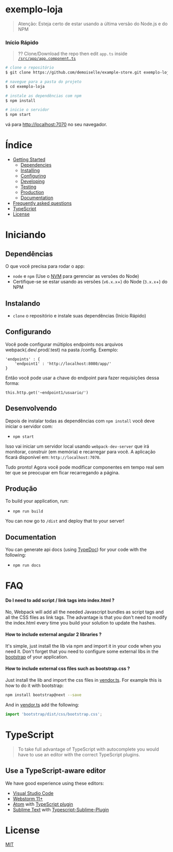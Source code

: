 # exemplo-loja

>Atenção: Esteja certo de estar usando a última versão do Node.js e do NPM

### Início Rápido

> ?? Clone/Download the repo then edit `app.ts` inside [`/src/app/app.component.ts`](/src/app/app.component.ts)

```bash
# clone o repositório
$ git clone https://github.com/demoiselle/example-store.git exemplo-loja

# navegue para a pasta do projeto
$ cd exemplo-loja

# instale as dependências com npm
$ npm install

# inicie o servidor
$ npm start
```
vá para [http://localhost:7070](http://localhost:7070) no seu navegador.

# Índice

* [Getting Started](#getting-started)
    * [Dependencies](#dependencies)
    * [Installing](#installing)
    * [Configuring](#configuring)
    * [Developing](#developing)
    * [Testing](#testing)
    * [Production](#production)
    * [Documentation](#documentation)
* [Frequently asked questions](#faq)
* [TypeScript](#typescript)
* [License](#license)

# Iniciando

## Dependências
O que você precisa para rodar o app:
* `node` e `npm` (Use o [NVM](https://github.com/creationix/nvm) para gerenciar as versões do Node)
* Certifique-se se estar usando as versões (`v6.x.x`+) do Node (`3.x.x`+) do NPM

## Instalando

* `clone` o repositório e instale suas dependências (Início Rápido)

## Configurando

Você pode configurar múltiplos endpoints nos arquivos webpack(.dev/.prod/.test) na pasta /config.
Exemplo:
```
'endpoints' : {
    'endpoint1' : 'http://localhost:8080/app/'
}
```

Então você pode usar a chave do endpoint para fazer requisições dessa forma:
```
this.http.get('~endpoint1/usuario/')
```

## Desenvolvendo

Depois de instalar todas as dependências com `npm install` você deve iniciar o servidor com:

* `npm start`

Isso vai iniciar um servidor local usando `webpack-dev-server` que irá monitorar, construir (em memória) e recarregar para você. A aplicação ficará disponível em: `http://localhost:7070`.

Tudo pronto! Agora você pode modificar componentes em tempo real sem ter que se preocupar em ficar recarregando a página.

## Produção

To build your application, run:

* `npm run build`

You can now go to `/dist` and deploy that to your server!

## Documentation

You can generate api docs (using [TypeDoc](http://typedoc.io/)) for your code with the following:

* `npm run docs`

# FAQ

#### Do I need to add script / link tags into index.html ?

No, Webpack will add all the needed Javascript bundles as script tags and all the CSS files as link tags. The advantage is that you don't need to modify the index.html every time you build your solution to update the hashes.

#### How to include external angular 2 libraries ?

It's simple, just install the lib via npm and import it in your code when you need it. Don't forget that you need to configure some external libs in the [bootstrap](https://github.com/preboot/angular2-webpack/blob/master/src/main.ts) of your application.

#### How to include external css files such as bootstrap.css ?

Just install the lib and import the css files in [vendor.ts](https://github.com/preboot/angular2-webpack/blob/master/src/vendor.ts). For example this is how to do it with bootstrap:

```sh
npm install bootstrap@next --save
```

And in [vendor.ts](https://github.com/preboot/angular2-webpack/blob/master/src/vendor.ts) add the following:

```ts
import 'bootstrap/dist/css/bootstrap.css';
```

# TypeScript

> To take full advantage of TypeScript with autocomplete you would have to use an editor with the correct TypeScript plugins.

## Use a TypeScript-aware editor

We have good experience using these editors:

* [Visual Studio Code](https://code.visualstudio.com/)
* [Webstorm 11+](https://www.jetbrains.com/webstorm/download/)
* [Atom](https://atom.io/) with [TypeScript plugin](https://atom.io/packages/atom-typescript)
* [Sublime Text](http://www.sublimetext.com/3) with [Typescript-Sublime-Plugin](https://github.com/Microsoft/Typescript-Sublime-plugin#installation)

# License

[MIT](/LICENSE)
